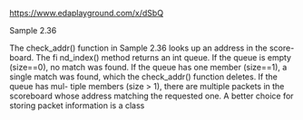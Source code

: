 https://www.edaplayground.com/x/dSbQ

Sample 2.36

The check_addr() function in Sample 2.36 looks up an address in the score-
board. The fi nd_index() method returns an int queue. If the queue is empty
(size==0), no match was found. If the queue has one member (size==1), a single
match was found, which the check_addr() function deletes. If the queue has mul-
tiple members (size > 1), there are multiple packets in the scoreboard whose address
matching the requested one.
A better choice for storing packet information is a class